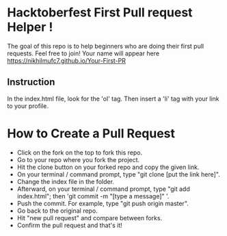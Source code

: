 # Hacktoberfest First Pull request Helper !
The goal of this repo is to help beginners who are doing their first pull requests. Feel free to join!
Your name will appear here https://nikhilmufc7.github.io/Your-First-PR

## Instruction
In the index.html file, look for the 'ol' tag. Then insert a 'li' tag with your link to your profile.


# How to Create a Pull Request


  - Click on the fork on the top to fork this repo.
  - Go to your repo where you fork the project.
  - Hit the clone button on your forked repo and copy the given link.
  - On your terminal / command prompt, type "git clone [put the link here]".
  - Change the index file in the folder.
  - Afterward, on your terminal / command prompt, type "git add index.html"; then 'git commit -m "[type a message]" '.
  - Push the commit. For example, type "git push origin master".
  - Go back to the original repo.
  - Hit "new pull request" and compare between forks.
  - Confirm the pull request and that's it!

